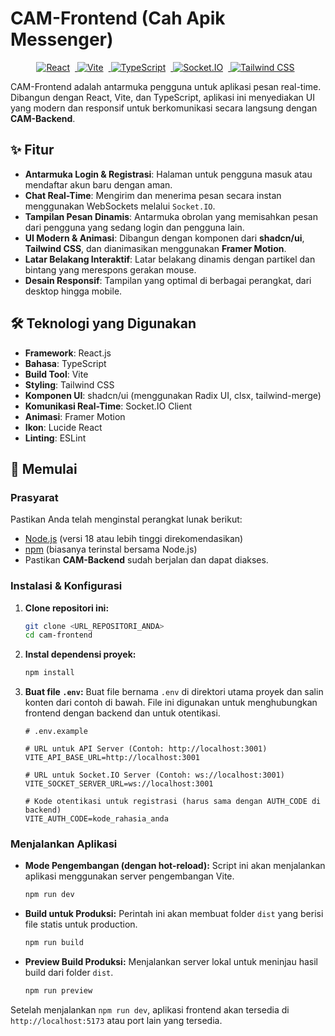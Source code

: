 # CAM-Frontend (Cah Apik Messenger)

<p align="center">
  <a href="https://shields.io/">
    <img src="https://img.shields.io/badge/React-%2320232a.svg?style=for-the-badge&logo=react&logoColor=%2361DAFB" style="margin-right: 8px;" alt="React"/>
  </a>
  <a href="https://shields.io/">
    <img src="https://img.shields.io/badge/Vite-%23646CFF.svg?style=for-the-badge&logo=vite&logoColor=white" style="margin-right: 8px;" alt="Vite"/>
  </a>
    <a href="https://shields.io/">
    <img src="https://img.shields.io/badge/TypeScript-%23007ACC.svg?style=for-the-badge&logo=typescript&logoColor=white" style="margin-right: 8px;" alt="TypeScript"/>
  </a>
  <a href="https://shields.io/">
    <img src="https://img.shields.io/badge/Socket.io-%23010101.svg?style=for-the-badge&logo=socket.io&logoColor=white" style="margin-right: 8px;" alt="Socket.IO"/>
  </a>
  <a href="https://shields.io/">
    <img src="https://img.shields.io/badge/Tailwind_CSS-%2338B2AC.svg?style=for-the-badge&logo=tailwind-css&logoColor=white" style="margin-right: 8px;" alt="Tailwind CSS"/>
  </a>
</p>

CAM-Frontend adalah antarmuka pengguna untuk aplikasi pesan real-time. Dibangun dengan React, Vite, dan TypeScript, aplikasi ini menyediakan UI yang modern dan responsif untuk berkomunikasi secara langsung dengan **CAM-Backend**.

## ✨ Fitur

* **Antarmuka Login & Registrasi**: Halaman untuk pengguna masuk atau mendaftar akun baru dengan aman.
* **Chat Real-Time**: Mengirim dan menerima pesan secara instan menggunakan WebSockets melalui `Socket.IO`.
* **Tampilan Pesan Dinamis**: Antarmuka obrolan yang memisahkan pesan dari pengguna yang sedang login dan pengguna lain.
* **UI Modern & Animasi**: Dibangun dengan komponen dari **shadcn/ui**, **Tailwind CSS**, dan dianimasikan menggunakan **Framer Motion**.
* **Latar Belakang Interaktif**: Latar belakang dinamis dengan partikel dan bintang yang merespons gerakan mouse.
* **Desain Responsif**: Tampilan yang optimal di berbagai perangkat, dari desktop hingga mobile.

## 🛠️ Teknologi yang Digunakan

* **Framework**: React.js
* **Bahasa**: TypeScript
* **Build Tool**: Vite
* **Styling**: Tailwind CSS
* **Komponen UI**: shadcn/ui (menggunakan Radix UI, clsx, tailwind-merge)
* **Komunikasi Real-Time**: Socket.IO Client
* **Animasi**: Framer Motion
* **Ikon**: Lucide React
* **Linting**: ESLint

## 🚀 Memulai

### Prasyarat

Pastikan Anda telah menginstal perangkat lunak berikut:
* [Node.js](https://nodejs.org/) (versi 18 atau lebih tinggi direkomendasikan)
* [npm](https://www.npmjs.com/get-npm) (biasanya terinstal bersama Node.js)
* Pastikan **CAM-Backend** sudah berjalan dan dapat diakses.

### Instalasi & Konfigurasi

1.  **Clone repositori ini:**
    ```bash
    git clone <URL_REPOSITORI_ANDA>
    cd cam-frontend
    ```

2.  **Instal dependensi proyek:**
    ```bash
    npm install
    ```

3.  **Buat file `.env`:**
    Buat file bernama `.env` di direktori utama proyek dan salin konten dari contoh di bawah. File ini digunakan untuk menghubungkan frontend dengan backend dan untuk otentikasi.

    ```dotenv
    # .env.example

    # URL untuk API Server (Contoh: http://localhost:3001)
    VITE_API_BASE_URL=http://localhost:3001

    # URL untuk Socket.IO Server (Contoh: ws://localhost:3001)
    VITE_SOCKET_SERVER_URL=ws://localhost:3001
    
    # Kode otentikasi untuk registrasi (harus sama dengan AUTH_CODE di backend)
    VITE_AUTH_CODE=kode_rahasia_anda
    ```

### Menjalankan Aplikasi

* **Mode Pengembangan (dengan hot-reload):**
    Script ini akan menjalankan aplikasi menggunakan server pengembangan Vite.
    ```bash
    npm run dev
    ```

* **Build untuk Produksi:**
    Perintah ini akan membuat folder `dist` yang berisi file statis untuk production.
    ```bash
    npm run build
    ```

* **Preview Build Produksi:**
    Menjalankan server lokal untuk meninjau hasil build dari folder `dist`.
    ```bash
    npm run preview
    ```

Setelah menjalankan `npm run dev`, aplikasi frontend akan tersedia di `http://localhost:5173` atau port lain yang tersedia.
